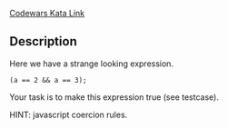 [Codewars Kata Link](https://www.codewars.com/kata/5736b7b749fc585e8900001f)

## Description

Here we have a strange looking expression.

```plaintext
(a == 2 && a == 3);
```

Your task is to make this expression true (see testcase).

HINT: javascript coercion rules.
